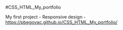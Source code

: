 #CSS_HTML_My_portfolio


My first project - Responsive design - https://pbegovac.github.io/CSS_HTML_My_portfolio/
